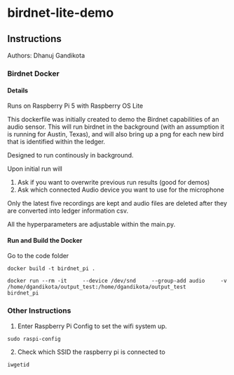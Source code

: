 # birdnet-lite-demo

## Instructions
Authors: Dhanuj Gandikota


### Birdnet Docker

#### Details

Runs on Raspberry Pi 5 with Raspberry OS Lite

This dockerfile was initially created to demo the Birdnet capabilities of an audio sensor. This will run birdnet in the background (with an assumption it is running for Austin, Texas), and will also bring up a png for each new bird that is identified within the ledger. 

Designed to run continously in background.

Upon initial run will
1. Ask if you want to overwrite previous run results (good for demos)
2. Ask which connected Audio device you want to use for the microphone

Only the latest five recordings are kept and audio files are deleted after they are converted into ledger information csv. 

All the hyperparameters are adjustable within the main.py.

#### Run and Build the Docker

Go to the code folder
```
docker build -t birdnet_pi .
```
```
docker run --rm -it     --device /dev/snd     --group-add audio     -v /home/dgandikota/output_test:/home/dgandikota/output_test     birdnet_pi
```


### Other Instructions

1. Enter Raspberry Pi Config to set the wifi system up.
```
sudo raspi-config
```
2. Check which SSID the raspberry pi is connected to
```
iwgetid
```